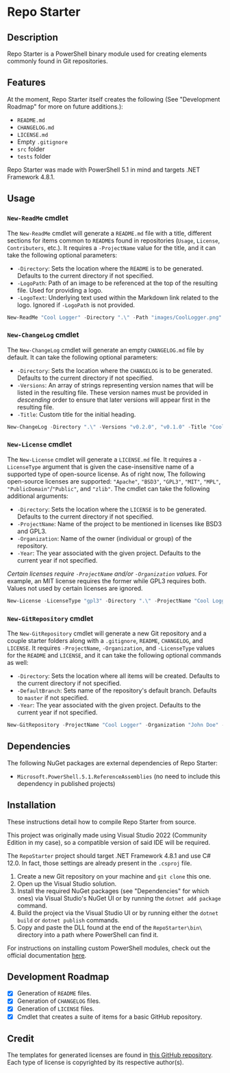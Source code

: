 # Repo Starter

## Description

Repo Starter is a PowerShell binary module used for creating elements commonly found in Git repositories.

## Features

At the moment, Repo Starter itself creates the following (See "Development Roadmap" for more on future additions.):
- `README.md`
- `CHANGELOG.md`
- `LICENSE.md`
- Empty `.gitignore`
- `src` folder
- `tests` folder

Repo Starter was made with PowerShell 5.1 in mind and targets .NET Framework 4.8.1.

## Usage
### `New-ReadMe` cmdlet

The `New-ReadMe` cmdlet will generate a `README.md` file with a title, different sections for items common to `README`s found in repositories (`Usage`, `License`, `Contributers`, etc.). It requires a `-ProjectName` value for the title, and it can take the following optional parameters:
- `-Directory`: Sets the location where the `README` is to be generated. Defaults to the current directory if not specified.
- `-LogoPath`: Path of an image to be referenced at the top of the resulting file. Used for providing a logo.
- `-LogoText`: Underlying text used within the Markdown link related to the logo. Ignored if `-LogoPath` is not provided.

```powershell
New-ReadMe "Cool Logger" -Directory ".\" -Path "images/CoolLogger.png" -LogoText "My fancy project logo!"
```

### `New-ChangeLog` cmdlet

The `New-ChangeLog` cmdlet will generate an empty `CHANGELOG.md` file by default. It can take the following optional parameters:
- `-Directory`: Sets the location where the `CHANGELOG` is to be generated. Defaults to the current directory if not specified.
- `-Versions`: An array of strings representing version names that will be listed in the resulting file. These version names must be provided in *descending* order to ensure that later versions will appear first in the resulting file.
- `-Title`: Custom title for the initial heading.

```powershell
New-ChangeLog -Directory ".\" -Versions "v0.2.0", "v0.1.0" -Title "Cool Logger's History"
```

### `New-License` cmdlet

The `New-License` cmdlet will generate a `LICENSE.md` file. It requires a `-LicenseType` argument that is given the case-insensitive name of a supported type of open-source license. As of right now, The following open-source licenses are supported: `"Apache"`, `"BSD3"`, `"GPL3"`, `"MIT"`, `"MPL"`, `"PublicDomain"`/`"Public"`, and `"zlib"`. The cmdlet can take the following additional arguments:
- `-Directory`: Sets the location where the `LICENSE` is to be generated. Defaults to the current directory if not specified.
- `-ProjectName`: Name of the project to be mentioned in licenses like BSD3 and GPL3.
- `-Organization`: Name of the owner (individual or group) of the repository.
- `-Year`: The year associated with the given project. Defaults to the current year if not specified.

*Certain licenses require `-ProjectName` and/or `-Organization` values.* For example, an MIT license requires the former while GPL3 requires both. Values not used by certain licenses are ignored.

```powershell
New-License -LicenseType "gpl3" -Directory ".\" -ProjectName "Cool Logger" -Organization "John Doe" -Year 2025
```

### `New-GitRepository` cmdlet

The `New-GitRepository` cmdlet will generate a new Git repository and a couple starter folders along with a `.gitignore`, `README`, `CHANGELOG`, and `LICENSE`. It requires `-ProjectName`, `-Organization`, and `-LicenseType` values for the `README` and `LICENSE`, and it can take the following optional commands as well:
- `-Directory`: Sets the location where all items will be created. Defaults to the current directory if not specified.
- `-DefaultBranch`: Sets name of the repository's default branch. Defaults to `master` if not specified.
- `-Year`: The year associated with the given project. Defaults to the current year if not specified.

```powershell
New-GitRepository -ProjectName "Cool Logger" -Organization "John Doe" -LicenseType "MIT" -DefaultBranch "master" -Directory "C:\Users\John\Dev\cool-logger"
```

## Dependencies

The following NuGet packages are external dependencies of Repo Starter:
- `Microsoft.PowerShell.5.1.ReferenceAssemblies` (no need to include this dependency in published projects)

## Installation

These instructions detail how to compile Repo Starter from source.

This project was originally made using Visual Studio 2022 (Community Edition in my case), so a compatible version of said IDE will be required.

The `RepoStarter` project should target .NET Framework 4.8.1 and use C# 12.0. In fact, those settings are already present in the `.csproj` file.

1. Create a new Git repository on your machine and `git clone` this one.
2. Open up the Visual Studio solution.
4. Install the required NuGet packages (see "Dependencies" for which ones) via Visual Studio's NuGet UI or by running the `dotnet add package` command.
4. Build the project via the Visual Studio UI or by running either the `dotnet build` or `dotnet publish` commands.
5. Copy and paste the DLL found at the end of the `RepoStarter\bin\` directory into a path where PowerShell can find it.

For instructions on installing custom PowerShell modules, check out the official documentation [here](https://learn.microsoft.com/en-us/powershell/module/microsoft.powershell.core/about/about_modules?view=powershell-7.5).

## Development Roadmap

- [X] Generation of `README` files.
- [X] Generation of `CHANGELOG` files.
- [X] Generation of `LICENSE` files.
- [X] Cmdlet that creates a suite of items for a basic GitHub repository.

## Credit

The templates for generated licenses are found in [this GitHub repository](https://github.com/licenses/license-templates). Each type of license is copyrighted by its respective author(s).
